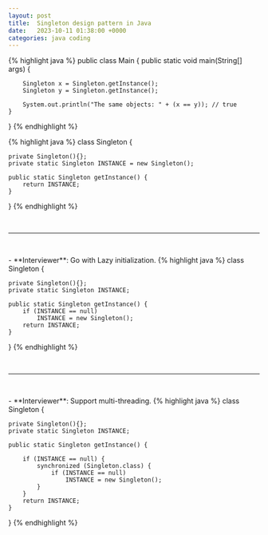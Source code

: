 ```yaml
---
layout: post
title:  Singleton design pattern in Java
date:   2023-10-11 01:38:00 +0000
categories: java coding
---
```

{% highlight java %}
public class Main {
    public static void main(String[] args) {

        Singleton x = Singleton.getInstance();
        Singleton y = Singleton.getInstance();
        
        System.out.println("The same objects: " + (x == y)); // true
    }
}
{% endhighlight %}

{% highlight java %}
class Singleton {

    private Singleton(){};
    private static Singleton INSTANCE = new Singleton();

    public static Singleton getInstance() {
        return INSTANCE;
    }
}
{% endhighlight %}

<p>&nbsp;</p><hr/><p>&nbsp;</p>
- **Interviewer**: Go with Lazy initialization.
{% highlight java %}
class Singleton {

    private Singleton(){};
    private static Singleton INSTANCE;

    public static Singleton getInstance() {
        if (INSTANCE == null)
            INSTANCE = new Singleton();        
        return INSTANCE;
    }
}
{% endhighlight %}

<p>&nbsp;</p><hr/><p>&nbsp;</p>
- **Interviewer**: Support multi-threading.
{% highlight java %}
class Singleton {

    private Singleton(){};
    private static Singleton INSTANCE;

    public static Singleton getInstance() {

        if (INSTANCE == null) {
            synchronized (Singleton.class) {
                if (INSTANCE == null)
                    INSTANCE = new Singleton();
            }
        }
        return INSTANCE;
    }
}
{% endhighlight %}